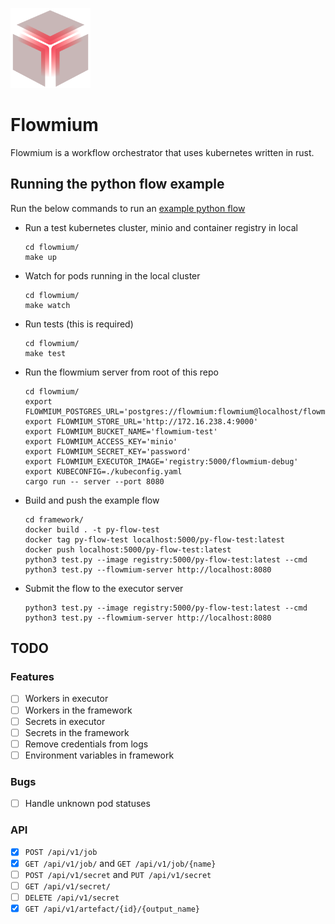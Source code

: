 <img src="./logo.svg" width="128px"><br>

# Flowmium

Flowmium is a workflow orchestrator that uses kubernetes written in rust.

## Running the python flow example

Run the below commands to run an [example python flow](framework/test.py)

- Run a test kubernetes cluster, minio and container registry in local

  ```
  cd flowmium/
  make up
  ```

- Watch for pods running in the local cluster

  ```
  cd flowmium/
  make watch
  ```

- Run tests (this is required)

  ```
  cd flowmium/
  make test
  ```

- Run the flowmium server from root of this repo

  ```
  cd flowmium/
  export FLOWMIUM_POSTGRES_URL='postgres://flowmium:flowmium@localhost/flowmium'
  export FLOWMIUM_STORE_URL='http://172.16.238.4:9000'
  export FLOWMIUM_BUCKET_NAME='flowmium-test'
  export FLOWMIUM_ACCESS_KEY='minio'
  export FLOWMIUM_SECRET_KEY='password'
  export FLOWMIUM_EXECUTOR_IMAGE='registry:5000/flowmium-debug'
  export KUBECONFIG=./kubeconfig.yaml
  cargo run -- server --port 8080
  ```

- Build and push the example flow

  ```
  cd framework/
  docker build . -t py-flow-test
  docker tag py-flow-test localhost:5000/py-flow-test:latest
  docker push localhost:5000/py-flow-test:latest
  python3 test.py --image registry:5000/py-flow-test:latest --cmd python3 test.py --flowmium-server http://localhost:8080
  ```

- Submit the flow to the executor server

  ```
  python3 test.py --image registry:5000/py-flow-test:latest --cmd python3 test.py --flowmium-server http://localhost:8080
  ```

## TODO

### Features

- [ ] Workers in executor
- [ ] Workers in the framework
- [ ] Secrets in executor
- [ ] Secrets in the framework
- [ ] Remove credentials from logs
- [ ] Environment variables in framework

### Bugs

- [ ] Handle unknown pod statuses

### API

- [x] `POST /api/v1/job`
- [x] `GET /api/v1/job/` and `GET /api/v1/job/{name}`
- [ ] `POST /api/v1/secret` and `PUT /api/v1/secret`
- [ ] `GET /api/v1/secret/`
- [ ] `DELETE /api/v1/secret`
- [x] `GET /api/v1/artefact/{id}/{output_name}`
